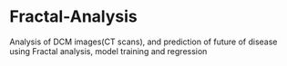 # Fractal-Analysis
Analysis of DCM images(CT scans), and prediction of future of disease using Fractal analysis, model training and regression
